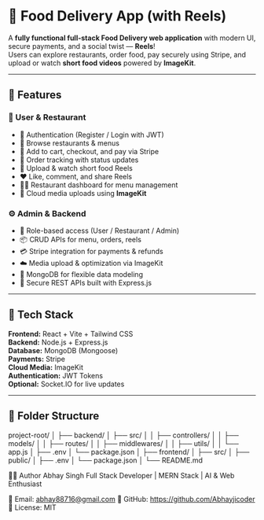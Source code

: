 # 🍔 Food Delivery App (with Reels)

A **fully functional full-stack Food Delivery web application** with modern UI, secure payments, and a social twist — **Reels**!  
Users can explore restaurants, order food, pay securely using Stripe, and upload or watch **short food videos** powered by **ImageKit**.

---

## 🌟 Features

### 👤 User & Restaurant
- 🔐 Authentication (Register / Login with JWT)
- 🍱 Browse restaurants & menus
- 🛒 Add to cart, checkout, and pay via Stripe
- 🚖 Order tracking with status updates
- 🎥 Upload & watch short food Reels
- ❤️ Like, comment, and share Reels
- 🧑‍🍳 Restaurant dashboard for menu management
- 📸 Cloud media uploads using **ImageKit**

### ⚙️ Admin & Backend
- 🧩 Role-based access (User / Restaurant / Admin)
- 📦 CRUD APIs for menu, orders, reels
- 💳 Stripe integration for payments & refunds
- ☁️ Media upload & optimization via ImageKit
- 🧾 MongoDB for flexible data modeling
- 🔁 Secure REST APIs built with Express.js

---

## 🧠 Tech Stack

**Frontend:** React + Vite + Tailwind CSS  
**Backend:** Node.js + Express.js  
**Database:** MongoDB (Mongoose)  
**Payments:** Stripe  
**Cloud Media:** ImageKit  
**Authentication:** JWT Tokens  
**Optional:** Socket.IO for live updates

---

## 📁 Folder Structure

project-root/
│
├── backend/
│ ├── src/
│ │ ├── controllers/
│ │ ├── models/
│ │ ├── routes/
│ │ ├── middlewares/
│ │ ├── utils/
│ │ └── app.js
│ ├── .env
│ └── package.json
│
├── frontend/
│ ├── src/
│ ├── public/
│ ├── .env
│ └── package.json
│
└── README.md




👨‍💻 Author
Abhay Singh
Full Stack Developer | MERN Stack | AI & Web Enthusiast

📧 Email: abhay88716@gmail.com
💼 GitHub: https://github.com/Abhayjicoder
🪪 License: MIT
